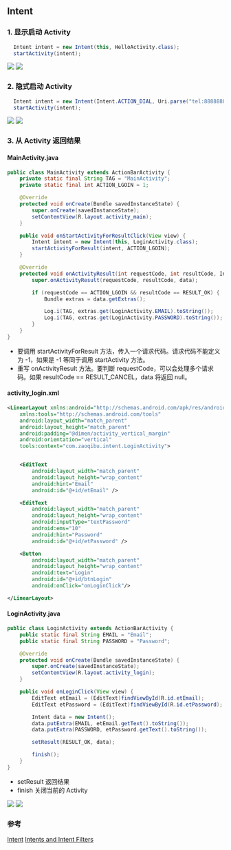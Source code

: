 ﻿## Intent

### 1. 显示启动 Activity
```java
  Intent intent = new Intent(this, HelloActivity.class);
  startActivity(intent);
```
![](snapshots/intent.jpg)
![](snapshots/implicit_start_activity.jpg)

### 2. 隐式启动 Activity
```java
  Intent intent = new Intent(Intent.ACTION_DIAL, Uri.parse("tel:888888888"));
  startActivity(intent);
```
![](snapshots/intent.jpg)
![](snapshots/explicit_start_activity.jpg)

### 3. 从 Activity 返回结果

#### MainActivity.java
```java
public class MainActivity extends ActionBarActivity {
    private static final String TAG = "MainActivity";
    private static final int ACTION_LGOIN = 1;

    @Override
    protected void onCreate(Bundle savedInstanceState) {
        super.onCreate(savedInstanceState);
        setContentView(R.layout.activity_main);
    }

    public void onStartActivityForResultClick(View view) {
        Intent intent = new Intent(this, LoginActivity.class);
        startActivityForResult(intent, ACTION_LGOIN);
    }

    @Override
    protected void onActivityResult(int requestCode, int resultCode, Intent data) {
        super.onActivityResult(requestCode, resultCode, data);

        if (requestCode == ACTION_LGOIN && resultCode == RESULT_OK) {
            Bundle extras = data.getExtras();

            Log.i(TAG, extras.get(LoginActivity.EMAIL).toString());
            Log.i(TAG, extras.get(LoginActivity.PASSWORD).toString());
        }
    }
}
```
* 要调用 startActivityForResult 方法，传入一个请求代码。请求代码不能定义为 -1，如果是 -1 等同于调用 startActivity 方法。
* 重写 onActivityResult 方法。要判断 requestCode，可以会处理多个请求码。如果 resultCode == RESULT_CANCEL，data 将返回 null。

#### activity_login.xml
```xml
<LinearLayout xmlns:android="http://schemas.android.com/apk/res/android"
    xmlns:tools="http://schemas.android.com/tools"
    android:layout_width="match_parent"
    android:layout_height="match_parent"
    android:padding="@dimen/activity_vertical_margin"
    android:orientation="vertical"
    tools:context="com.zaoqibu.intent.LoginActivity">


    <EditText
        android:layout_width="match_parent"
        android:layout_height="wrap_content"
        android:hint="Email"
        android:id="@+id/etEmail" />

    <EditText
        android:layout_width="match_parent"
        android:layout_height="wrap_content"
        android:inputType="textPassword"
        android:ems="10"
        android:hint="Password"
        android:id="@+id/etPassword" />

    <Button
        android:layout_width="match_parent"
        android:layout_height="wrap_content"
        android:text="Login"
        android:id="@+id/btnLogin"
        android:onClick="onLoginClick"/>

</LinearLayout>
```

#### LoginActivity.java
```java
public class LoginActivity extends ActionBarActivity {
    public static final String EMAIL = "Email";
    public static final String PASSWORD = "Password";

    @Override
    protected void onCreate(Bundle savedInstanceState) {
        super.onCreate(savedInstanceState);
        setContentView(R.layout.activity_login);
    }

    public void onLoginClick(View view) {
        EditText etEmail = (EditText)findViewById(R.id.etEmail);
        EditText etPassword = (EditText)findViewById(R.id.etPassword);

        Intent data = new Intent();
        data.putExtra(EMAIL, etEmail.getText().toString());
        data.putExtra(PASSWORD, etPassword.getText().toString());

        setResult(RESULT_OK, data);

        finish();
    }
}
```
* setResult 返回结果
* finish 关闭当前的 Activity

![](snapshots/intent.jpg)
![](snapshots/start_activity_for_result.jpg)

### 参考
[Intent](http://developer.android.com/reference/android/content/Intent.html)
[Intents and Intent Filters](http://developer.android.com/guide/components/intents-filters.html)

